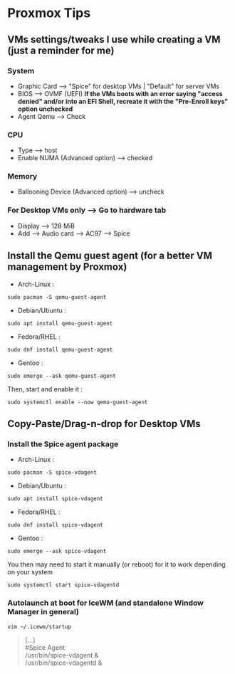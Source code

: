 # Proxmox Tips

## VMs settings/tweaks I use while creating a VM (just a reminder for me)

### System

- Graphic Card --> "Spice" for desktop VMs | "Default" for server VMs 
- BIOS --> OVMF (UEFI) **If the VMs boots with an error saying "access denied" and/or into an EFI Shell, recreate it with the "Pre-Enroll keys" option unchecked**
- Agent Qemu --> Check

### CPU

- Type --> host
- Enable NUMA (Advanced option) --> checked

### Memory

- Ballooning Device (Advanced option) --> uncheck

### For Desktop VMs only --> Go to hardware tab

- Display --> 128 MiB
- Add --> Audio card --> AC97 --> Spice

## Install the Qemu guest agent (for a better VM management by Proxmox)

- Arch-Linux :  

```
sudo pacman -S qemu-guest-agent
```

- Debian/Ubuntu :  

```
sudo apt install qemu-guest-agent
```

- Fedora/RHEL :  

```
sudo dnf install qemu-guest-agent
```

- Gentoo :  

```
sudo emerge --ask qemu-guest-agent
```

Then, start and enable it :  

```
sudo systemctl enable --now qemu-guest-agent
```

## Copy-Paste/Drag-n-drop for Desktop VMs

### Install the Spice agent package

- Arch-Linux :  

```
sudo pacman -S spice-vdagent
```

- Debian/Ubuntu : 

```
sudo apt install spice-vdagent
```

- Fedora/RHEL :  

```
sudo dnf install spice-vdagent
```

- Gentoo :  

```
sudo emerge --ask spice-vdagent
```

You then may need to start it manually (or reboot) for it to work depending on your system

```
sudo systemctl start spice-vdagentd
```

### Autolaunch at boot for IceWM (and standalone Window Manager in general)

```
vim ~/.icewm/startup
```

> [...]  
> #Spice Agent  
> /usr/bin/spice-vdagent &  
> /usr/bin/spice-vdagentd & 
